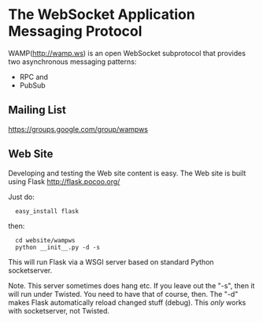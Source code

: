 The WebSocket Application Messaging Protocol
============================================

WAMP(http://wamp.ws) is an open WebSocket subprotocol that provides
two asynchronous messaging patterns:

  * RPC and
  * PubSub


Mailing List
------------

   https://groups.google.com/group/wampws


Web Site
--------

Developing and testing the Web site content is easy. The Web site is
built using Flask http://flask.pocoo.org/

Just do:

      easy_install flask

then:

      cd website/wampws
      python __init__.py -d -s

This will run Flask via a WSGI server based on standard Python socketserver.

Note. This server sometimes does hang etc. If you leave out the "-s", then
it will run under Twisted. You need to have that of course, then.
The "-d" makes Flask automatically reload changed stuff (debug). This _only_
works with socketserver, not Twisted.
